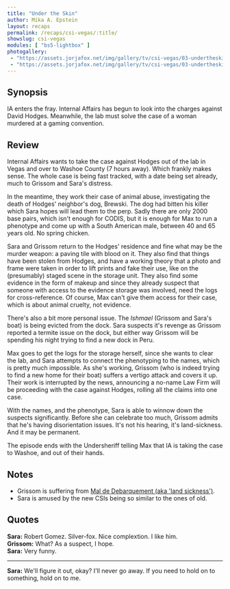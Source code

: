 ```yaml
---
title: "Under the Skin"
author: Mika A. Epstein
layout: recaps
permalink: /recaps/csi-vegas/:title/
showslug: csi-vegas
modules: [ "bs5-lightbox" ]
photogallery:
 - "https://assets.jorjafox.net/img/gallery/tv/csi-vegas/03-undertheskin/01051604_GilandSarahinlab.jpg"
 - "https://assets.jorjafox.net/img/gallery/tv/csi-vegas/03-undertheskin/01164510_FolsomRajanandSarahinvideo.jpg"
---
```


## Synopsis

IA enters the fray. Internal Affairs has begun to look into the charges against David Hodges. Meanwhile, the lab must solve the case of a woman murdered at a gaming convention.

## Review

Internal Affairs wants to take the case against Hodges out of the lab in Vegas and over to Washoe County (7 hours away). Which frankly makes sense. The whole case is being fast tracked, with a date being set already, much to Grissom and Sara's distress.

In the meantime, they work their case of animal abuse, investigating the death of Hodges' neighbor's dog, Brewski. The dog had bitten his killer which Sara hopes will lead them to the perp. Sadly there are only 2000 base pairs, which isn't enough for CODIS, but it is enough for Max to run a phenotype and come up with a South American male, between 40 and 65 years old. No spring chicken.

Sara and Grissom return to the Hodges' residence and fine what may be the murder weapon: a paving tile with blood on it. They also find that things have been stolen from Hodges, and have a working theory that a photo and frame were taken in order to lift prints and fake their use, like on the (presumably) staged scene in the storage unit. They also find some evidence in the form of makeup and since they already suspect that someone with access to the evidence storage was involved, need the logs for cross-reference. Of course, Max can't give them access for their case, which is about animal cruelty, not evidence.

There's also a bit more personal issue. The _Ishmael_ (Grissom and Sara's boat) is being evicted from the dock. Sara suspects it's revenge as Grissom reported a termite issue on the dock, but either way Grissom will be spending his night trying to find a new dock in Peru.

Max goes to get the logs for the storage herself, since she wants to clear the lab, and Sara attempts to connect the phenotyping to the names, which is pretty much impossible. As she's working, Grissom (who is indeed trying to find a new home for their boat) suffers a vertigo attack and covers it up. Their work is interrupted by the news, announcing a no-name Law Firm will be proceeding with the case against Hodges, rolling all the claims into one case.

With the names, and the phenotype, Sara is able to winnow down the suspects significantly. Before she can celebrate too much, Grissom admits that he's having disorientation issues. It's not his hearing, it's land-sickness. And it may be permanent.

The episode ends with the Undersheriff telling Max that IA is taking the case to Washoe, and out of their hands.

## Notes

* Grissom is suffering from [Mal de Debarquement (aka 'land sickness')](https://en.wikipedia.org/wiki/Mal_de_debarquement).
* Sara is amused by the new CSIs being so similar to the ones of old.

## Quotes

**Sara:** Robert Gomez. Silver-fox. Nice complextion. I like him.\
**Grissom:** What? As a suspect, I hope.\
**Sara:** Very funny.

- - -

**Sara:** We'll figure it out, okay? I'll never go away. If you need to hold on to something, hold on to me.
